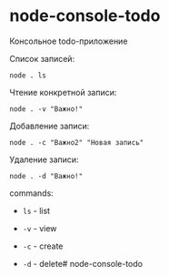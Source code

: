 # node-console-todo

Консольное todo-приложение

Список записей:

`node . ls`

Чтение конкретной записи: 

`node . -v "Важно!"`

Добавление записи:

`node . -c "Важно2" "Новая запись"`

Удаление записи:

`node . -d "Важно!"`


commands:

* `ls` - list

* `-v` - view

* `-c` - create

* `-d` - delete#   n o d e - c o n s o l e - t o d o  
 